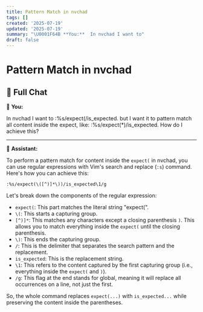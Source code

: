 ```yaml
---
title: Pattern Match in nvchad
tags: []
created: '2025-07-19'
updated: '2025-07-19'
summary: "\U0001F64B **You:**  In nvchad I want to"
draft: false
---
```


# Pattern Match in nvchad

## 🧠 Full Chat

🙋 **You:**

In nvchad I want to 
:%s/expect(/is_expected.
but I want it to pattern match all content inside the expect, like:
:%s/expect(*)/is_expected.
How do I achieve this?

---

🤖 **Assistant:**

To perform a pattern match for content inside the `expect(` in nvchad, you can use regular expressions with Vim's search and replace (`:s`) command. Here's how you can achieve this:

```vim
:%s/expect(\([^)]*\))/is_expected\1/g
```

Let's break down the components of the regular expression:

- `expect(`: This part matches the literal string "expect(".
- `\(`: This starts a capturing group.
- `[^)]*`: This matches any characters except a closing parenthesis `)`. This allows you to match everything inside the `expect(` until the closing parenthesis.
- `\)`: This ends the capturing group.
- `/`: This is the delimiter that separates the search pattern and the replacement.
- `is_expected`: This is the replacement string.
- `\1`: This refers to the content captured by the first capturing group (i.e., everything inside the `expect(` and `)`).
- `/g`: This flag at the end stands for global, meaning it will replace all occurrences on a line, not just the first.

So, the whole command replaces `expect(...)` with `is_expected...` while preserving the content inside the parentheses.